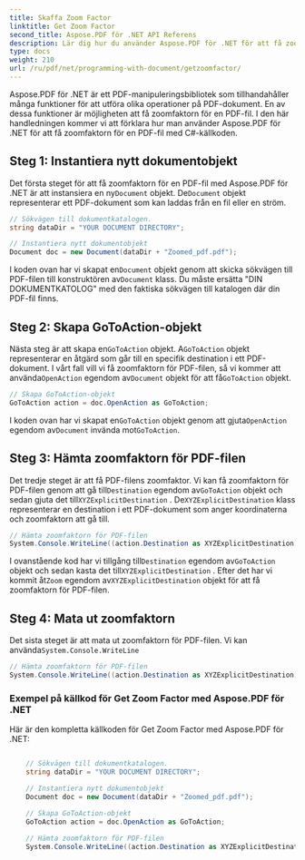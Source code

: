 ```yaml
---
title: Skaffa Zoom Factor
linktitle: Get Zoom Factor
second_title: Aspose.PDF för .NET API Referens
description: Lär dig hur du använder Aspose.PDF för .NET för att få zoomfaktorn för en PDF-fil med denna steg-för-steg-guide.
type: docs
weight: 210
url: /ru/pdf/net/programming-with-document/getzoomfactor/
---
```

Aspose.PDF för .NET är ett PDF-manipuleringsbibliotek som tillhandahåller många funktioner för att utföra olika operationer på PDF-dokument. En av dessa funktioner är möjligheten att få zoomfaktorn för en PDF-fil. I den här handledningen kommer vi att förklara hur man använder Aspose.PDF för .NET för att få zoomfaktorn för en PDF-fil med C#-källkoden.


## Steg 1: Instantiera nytt dokumentobjekt

 Det första steget för att få zoomfaktorn för en PDF-fil med Aspose.PDF för .NET är att instansiera en ny`Document` objekt. De`Document` objekt representerar ett PDF-dokument som kan laddas från en fil eller en ström.

```csharp
// Sökvägen till dokumentkatalogen.
string dataDir = "YOUR DOCUMENT DIRECTORY";

// Instantiera nytt dokumentobjekt
Document doc = new Document(dataDir + "Zoomed_pdf.pdf");
```

 I koden ovan har vi skapat en`Document` objekt genom att skicka sökvägen till PDF-filen till konstruktören av`Document` klass. Du måste ersätta "DIN DOKUMENTKATOLOG" med den faktiska sökvägen till katalogen där din PDF-fil finns.

## Steg 2: Skapa GoToAction-objekt

 Nästa steg är att skapa en`GoToAction` objekt. A`GoToAction` objekt representerar en åtgärd som går till en specifik destination i ett PDF-dokument. I vårt fall vill vi få zoomfaktorn för PDF-filen, så vi kommer att använda`OpenAction` egendom av`Document` objekt för att få`GoToAction` objekt.

```csharp
// Skapa GoToAction-objekt
GoToAction action = doc.OpenAction as GoToAction;
```

 I koden ovan har vi skapat en`GoToAction` objekt genom att gjuta`OpenAction` egendom av`Document` invända mot`GoToAction`.

## Steg 3: Hämta zoomfaktorn för PDF-filen

Det tredje steget är att få PDF-filens zoomfaktor. Vi kan få zoomfaktorn för PDF-filen genom att gå till`Destination` egendom av`GoToAction` objekt och sedan gjuta det till`XYZExplicitDestination` . De`XYZExplicitDestination` klass representerar en destination i ett PDF-dokument som anger koordinaterna och zoomfaktorn att gå till.

```csharp
// Hämta zoomfaktorn för PDF-filen
System.Console.WriteLine((action.Destination as XYZExplicitDestination).Zoom); // Dokumentzoomvärde;
```

 I ovanstående kod har vi tillgång till`Destination` egendom av`GoToAction` objekt och sedan kasta det till`XYZExplicitDestination` . Efter det har vi kommit åt`Zoom` egendom av`XYZExplicitDestination` objekt för att få zoomfaktorn för PDF-filen.

## Steg 4: Mata ut zoomfaktorn

 Det sista steget är att mata ut zoomfaktorn för PDF-filen. Vi kan använda`System.Console.WriteLine`

```csharp
// Hämta zoomfaktorn för PDF-filen
System.Console.WriteLine((action.Destination as XYZExplicitDestination).Zoom); // Dokumentzoomvärde;
```        

### Exempel på källkod för Get Zoom Factor med Aspose.PDF för .NET

Här är den kompletta källkoden för Get Zoom Factor med Aspose.PDF för .NET:

```csharp

	// Sökvägen till dokumentkatalogen.
	string dataDir = "YOUR DOCUMENT DIRECTORY";

	// Instantiera nytt dokumentobjekt
	Document doc = new Document(dataDir + "Zoomed_pdf.pdf");

	// Skapa GoToAction-objekt
	GoToAction action = doc.OpenAction as GoToAction;
	
	// Hämta zoomfaktorn för PDF-filen
	System.Console.WriteLine((action.Destination as XYZExplicitDestination).Zoom); // Dokumentzoomvärde;
	
```
